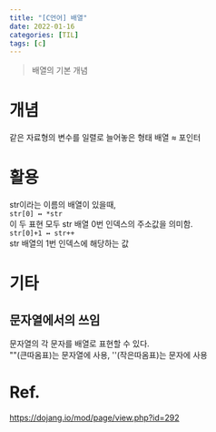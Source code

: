 ```yaml
---
title: "[C언어] 배열"
date: 2022-01-16
categories: [TIL]
tags: [c]
---
```

>배열의 기본 개념

# 개념
같은 자료형의 변수를 일렬로 늘어놓은 형태
배열 ≈  포인터

# 활용
str이라는 이름의 배열이 있을때,  
`str[0] ↔ *str`  
이 두 표현 모두 str 배열 0번 인덱스의 주소값을 의미함.  
`str[0]+1 ↔ str++`  
str 배열의 1번 인덱스에 해당하는 값


# 기타
## 문자열에서의 쓰임
문자열의 각 문자를 배열로 표현할 수 있다.  
""(큰따옴표)는 문자열에 사용, ''(작은따옴표)는 문자에 사용


# Ref.
<https://dojang.io/mod/page/view.php?id=292>